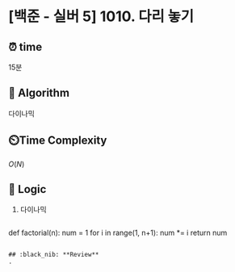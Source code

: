 # [백준 - 실버 5] 1010. 다리 놓기
 
## ⏰  **time**
15분

## :pushpin: **Algorithm**
다이나믹

## ⏲️**Time Complexity**
$O(N)$

## :round_pushpin: **Logic**
1. 다이나믹
   ```python
  def factorial(n):
      num = 1
      for i in range(1, n+1):
          num *= i
      return num
   ```

## :black_nib: **Review**
.
